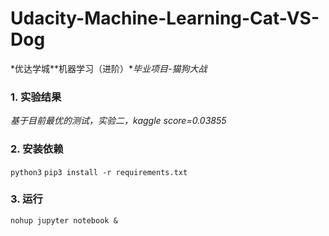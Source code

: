 # Udacity-Machine-Learning-Cat-VS-Dog
*优达学城**机器学习（进阶）**毕业项目-猫狗大战*

### 1. 实验结果
*基于目前最优的测试，实验二，kaggle score=0.03855*

### 2. 安装依赖
`python3`
`pip3 install -r requirements.txt`

### 3. 运行
`nohup jupyter notebook &`

